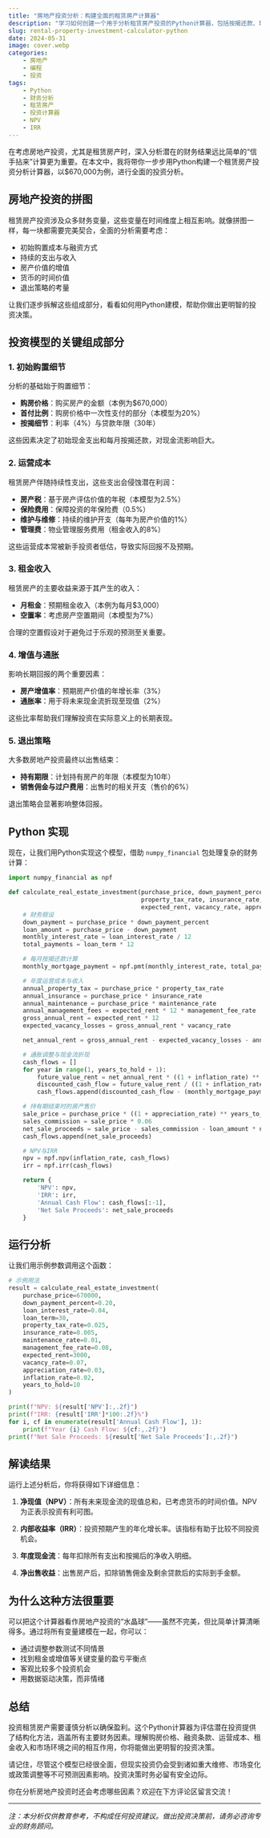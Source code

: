 ```yaml
---
title: "房地产投资分析：构建全面的租赁房产计算器"
description: "学习如何创建一个用于分析租赁房产投资的Python计算器，包括按揭还款、现金流、增值，以及NPV和IRR等关键指标。"
slug: rental-property-investment-calculator-python
date: 2024-05-31
image: cover.webp
categories:
    - 房地产
    - 编程
    - 投资
tags:
    - Python
    - 财务分析
    - 租赁房产
    - 投资计算器
    - NPV
    - IRR
---
```


在考虑房地产投资，尤其是租赁房产时，深入分析潜在的财务结果远比简单的“信手拈来”计算更为重要。在本文中，我将带你一步步用Python构建一个租赁房产投资分析计算器，以$670,000为例，进行全面的投资分析。

## 房地产投资的拼图

租赁房产投资涉及众多财务变量，这些变量在时间维度上相互影响。就像拼图一样，每一块都需要完美契合，全面的分析需要考虑：

- 初始购置成本与融资方式
- 持续的支出与收入
- 房产价值的增值
- 货币的时间价值
- 退出策略的考量

让我们逐步拆解这些组成部分，看看如何用Python建模，帮助你做出更明智的投资决策。

## 投资模型的关键组成部分

### 1. 初始购置细节

分析的基础始于购置细节：

- **购房价格**：购买房产的金额（本例为$670,000）
- **首付比例**：购房价格中一次性支付的部分（本模型为20%）
- **按揭细节**：利率（4%）与贷款年限（30年）

这些因素决定了初始现金支出和每月按揭还款，对现金流影响巨大。

### 2. 运营成本

租赁房产伴随持续性支出，这些支出会侵蚀潜在利润：

- **房产税**：基于房产评估价值的年税（本模型为2.5%）
- **保险费用**：保障投资的年保险费（0.5%）
- **维护与维修**：持续的维护开支（每年为房产价值的1%）
- **管理费**：物业管理服务费用（租金收入的8%）

这些运营成本常被新手投资者低估，导致实际回报不及预期。

### 3. 租金收入

租赁房产的主要收益来源于其产生的收入：

- **月租金**：预期租金收入（本例为每月$3,000）
- **空置率**：考虑房产空置期间（本模型为7%）

合理的空置假设对于避免过于乐观的预测至关重要。

### 4. 增值与通胀

影响长期回报的两个重要因素：

- **房产增值率**：预期房产价值的年增长率（3%）
- **通胀率**：用于将未来现金流折现至现值（2%）

这些比率帮助我们理解投资在实际意义上的长期表现。

### 5. 退出策略

大多数房地产投资最终以出售结束：

- **持有期限**：计划持有房产的年限（本模型为10年）
- **销售佣金与过户费用**：出售时的相关开支（售价的6%）

退出策略会显著影响整体回报。

## Python 实现

现在，让我们用Python实现这个模型，借助 `numpy_financial` 包处理复杂的财务计算：

```python
import numpy_financial as npf

def calculate_real_estate_investment(purchase_price, down_payment_percent, loan_interest_rate, loan_term,
                                     property_tax_rate, insurance_rate, maintenance_rate, management_fee_rate,
                                     expected_rent, vacancy_rate, appreciation_rate, inflation_rate, years_to_hold):
    # 财务假设
    down_payment = purchase_price * down_payment_percent
    loan_amount = purchase_price - down_payment
    monthly_interest_rate = loan_interest_rate / 12
    total_payments = loan_term * 12

    # 每月按揭还款计算
    monthly_mortgage_payment = npf.pmt(monthly_interest_rate, total_payments, loan_amount)

    # 年度运营成本与收入
    annual_property_tax = purchase_price * property_tax_rate
    annual_insurance = purchase_price * insurance_rate
    annual_maintenance = purchase_price * maintenance_rate
    annual_management_fees = expected_rent * 12 * management_fee_rate
    gross_annual_rent = expected_rent * 12
    expected_vacancy_losses = gross_annual_rent * vacancy_rate

    net_annual_rent = gross_annual_rent - expected_vacancy_losses - annual_property_tax - annual_insurance - annual_maintenance - annual_management_fees

    # 通胀调整与现金流折现
    cash_flows = []
    for year in range(1, years_to_hold + 1):
        future_value_rent = net_annual_rent * ((1 + inflation_rate) ** year)
        discounted_cash_flow = future_value_rent / ((1 + inflation_rate) ** year)
        cash_flows.append(discounted_cash_flow - (monthly_mortgage_payment * 12))

    # 持有期结束时的房产售价
    sale_price = purchase_price * ((1 + appreciation_rate) ** years_to_hold)
    sales_commission = sale_price * 0.06
    net_sale_proceeds = sale_price - sales_commission - loan_amount * npf.pv(monthly_interest_rate, total_payments - years_to_hold * 12, monthly_mortgage_payment, 0)
    cash_flows.append(net_sale_proceeds)

    # NPV与IRR
    npv = npf.npv(inflation_rate, cash_flows)
    irr = npf.irr(cash_flows)

    return {
        'NPV': npv,
        'IRR': irr,
        'Annual Cash Flow': cash_flows[:-1],
        'Net Sale Proceeds': net_sale_proceeds
    }
```

## 运行分析

让我们用示例参数调用这个函数：

```python
# 示例用法
result = calculate_real_estate_investment(
    purchase_price=670000,
    down_payment_percent=0.20,
    loan_interest_rate=0.04,
    loan_term=30,
    property_tax_rate=0.025,
    insurance_rate=0.005,
    maintenance_rate=0.01,
    management_fee_rate=0.08,
    expected_rent=3000,
    vacancy_rate=0.07,
    appreciation_rate=0.03,
    inflation_rate=0.02,
    years_to_hold=10
)

print(f"NPV: ${result['NPV']:,.2f}")
print(f"IRR: {result['IRR']*100:.2f}%")
for i, cf in enumerate(result['Annual Cash Flow'], 1):
    print(f"Year {i} Cash Flow: ${cf:,.2f}")
print(f"Net Sale Proceeds: ${result['Net Sale Proceeds']:,.2f}")
```

## 解读结果

运行上述分析后，你将获得如下详细信息：

1. **净现值（NPV）**：所有未来现金流的现值总和，已考虑货币的时间价值。NPV为正表示投资有利可图。

2. **内部收益率（IRR）**：投资预期产生的年化增长率。该指标有助于比较不同投资机会。

3. **年度现金流**：每年扣除所有支出和按揭后的净收入明细。

4. **净出售收益**：出售房产后，扣除销售佣金及剩余贷款后的实际到手金额。

## 为什么这种方法很重要

可以把这个计算器看作房地产投资的“水晶球”——虽然不完美，但比简单计算清晰得多。通过将所有变量建模在一起，你可以：

- 通过调整参数测试不同情景
- 找到租金或增值等关键变量的盈亏平衡点
- 客观比较多个投资机会
- 用数据驱动决策，而非情绪

## 总结

投资租赁房产需要谨慎分析以确保盈利。这个Python计算器为评估潜在投资提供了结构化方法，涵盖所有主要财务因素。理解购房价格、融资条款、运营成本、租金收入和市场环境之间的相互作用，你将能做出更明智的投资决策。

请记住，尽管这个模型已经很全面，但现实投资仍会受到诸如重大维修、市场变化或政策调整等不可预测因素影响。投资决策时务必留有安全边际。

你在分析房地产投资时还会考虑哪些因素？欢迎在下方评论区留言交流！

---

*注：本分析仅供教育参考，不构成任何投资建议。做出投资决策前，请务必咨询专业的财务顾问。*